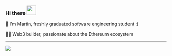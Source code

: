 ### Hi there <img src="https://user-images.githubusercontent.com/42378118/110234147-e3259600-7f4e-11eb-95be-0c4047144dea.gif" width="30"><br>

👤 I'm Martin, freshly graduated software engineering student :)

👨‍💻 Web3 builder, passionate about the Ethereum ecosystem

<hr/>

<img align="center" src="https://github-readme-stats.vercel.app/api/top-langs/?username=martingbz&layout=compact&theme=buefy&hide_border=true"/>